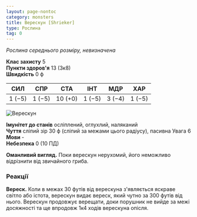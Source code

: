 ```yaml
---
layout: page-nontoc
category: monsters
title: Верескун [Shrieker]
type: Рослина
tag: 0
---
```


_Рослина середнього розміру, невизначена_

**Клас захисту** 5    
**Пункти здоров'я** 13 (3к8)    
**Швидкість** 0 ф

| СИЛ    | СПР    | СТА     | ІНТ    | МДР    | ХАР    |
| ------ | ------ | ------- | ------ | ------ | ------ |
| 1 (−5) | 1 (−5) | 10 (+0) | 1 (−5) | 3 (−4) | 1 (−5) |

![Верескун](https://www.dndbeyond.com/avatars/thumbnails/16/571/1000/1000/636376357634308010.jpeg)

**Імунітет до станів** осліплений, оглухлий, наляканий    
**Чуття** сліпий зір 30 ф (сліпий за межами цього радіусу), пасивна Увага 6    
**Мови** -    
**Небезпека** 0 (10 ПД)

**Оманливий вигляд.** Поки верескун нерухомий, його неможливо відрізнити від звичайного гриба.

### Реакції
**Вереск.** Коли в межах 30 футів від верескуна з'являється яскраве світло або істота, верескун видає вереск, який чутно за 300 футів від нього. Верескун продовжує верещати, доки порушник не вийде за межі досяжності та ще впродовж 1к4 ходів верескуна опісля.
